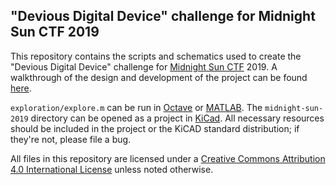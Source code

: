 "Devious Digital Device" challenge for Midnight Sun CTF 2019
---

This repository contains the scripts and schematics used to create the "Devious
Digital Device" challenge for [Midnight Sun CTF][midnight-sun] 2019. A
walkthrough of the design and development of the project can be found
[here][build-log].

`exploration/explore.m` can be run in [Octave][octave] or [MATLAB][matlab]. The
`midnight-sun-2019` directory can be opened as a project in [KiCad][kicad]. All
necessary resources should be included in the project or the KiCAD standard
distribution; if they're not, please file a bug.

All files in this repository are licensed under a [Creative Commons
Attribution 4.0 International License][cc] unless noted otherwise.


[build-log]: https://emlun.se/2019/08/02/design-devious-digital-device-midnight-sun-ctf-2019.html
[cc]: https://creativecommons.org/licenses/by/4.0/
[kicad]: http://kicad-pcb.org/
[matlab]: https://www.mathworks.com/products/matlab.html
[midnight-sun]: https://www.midnightsunctf.se/
[octave]: https://www.gnu.org/software/octave/
